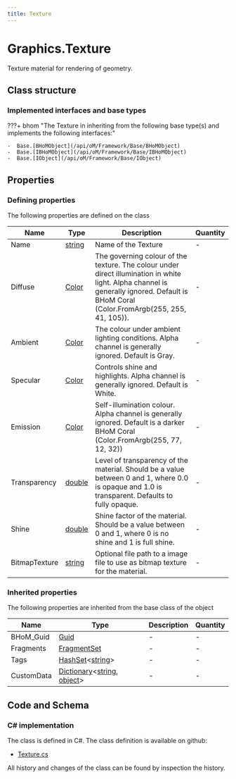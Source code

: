 ```yaml
---
title: Texture
---
```


# Graphics.Texture

Texture material for rendering of geometry.

## Class structure

### Implemented interfaces and base types

???+ bhom "The Texture in inheriting from the following base type(s) and implements the following interfaces:"

    -  Base.[BHoMObject](/api/oM/Framework/Base/BHoMObject)
    -  Base.[IBHoMObject](/api/oM/Framework/Base/IBHoMObject)
    -  Base.[IObject](/api/oM/Framework/Base/IObject)


## Properties



### Defining properties

The following properties are defined on the class

| Name             | Type             | Description      | Quantity         |
|------------------|------------------|------------------|------------------|
| Name | [string](https://learn.microsoft.com/en-us/dotnet/api/System.String?view=netstandard-2.0) | Name of the Texture | - |
| Diffuse | [Color](https://learn.microsoft.com/en-us/dotnet/api/System.Drawing.Color?view=netstandard-2.0) | The governing colour of the texture. The colour under direct illumination in white light. Alpha channel is generally ignored. Default is BHoM Coral (Color.FromArgb(255, 255, 41, 105)). | - |
| Ambient | [Color](https://learn.microsoft.com/en-us/dotnet/api/System.Drawing.Color?view=netstandard-2.0) | The colour under ambient lighting conditions. Alpha channel is generally ignored. Default is Gray. | - |
| Specular | [Color](https://learn.microsoft.com/en-us/dotnet/api/System.Drawing.Color?view=netstandard-2.0) | Controls shine and highlights. Alpha channel is generally ignored. Default is White. | - |
| Emission | [Color](https://learn.microsoft.com/en-us/dotnet/api/System.Drawing.Color?view=netstandard-2.0) | Self-illumination colour. Alpha channel is generally ignored. Default is a darker BHoM Coral (Color.FromArgb(255, 77, 12, 32)) | - |
| Transparency | [double](https://learn.microsoft.com/en-us/dotnet/api/System.Double?view=netstandard-2.0) | Level of transparency of the material. Should be a value between 0 and 1, where 0.0 is opaque and 1.0 is transparent. Defaults to fully opaque. | - |
| Shine | [double](https://learn.microsoft.com/en-us/dotnet/api/System.Double?view=netstandard-2.0) | Shine factor of the material. Should be a value between 0 and 1, where 0 is no shine and 1 is full shine. | - |
| BitmapTexture | [string](https://learn.microsoft.com/en-us/dotnet/api/System.String?view=netstandard-2.0) | Optional file path to a image file to use as bitmap texture for the material. | - |


### Inherited properties
The following properties are inherited from the base class of the object

| Name             | Type             | Description      | Quantity         |
|------------------|------------------|------------------|------------------|
| BHoM_Guid | [Guid](https://learn.microsoft.com/en-us/dotnet/api/System.Guid?view=netstandard-2.0) | - | - |
| Fragments | [FragmentSet](/api/oM/Framework/Base/FragmentSet) | - | - |
| Tags | [HashSet](https://learn.microsoft.com/en-us/dotnet/api/System.Collections.Generic.HashSet-1?view=netstandard-2.0)&lt;[string](https://learn.microsoft.com/en-us/dotnet/api/System.String?view=netstandard-2.0)&gt; | - | - |
| CustomData | [Dictionary](https://learn.microsoft.com/en-us/dotnet/api/System.Collections.Generic.Dictionary-2?view=netstandard-2.0)&lt;[string](https://learn.microsoft.com/en-us/dotnet/api/System.String?view=netstandard-2.0), [object](https://learn.microsoft.com/en-us/dotnet/api/System.Object?view=netstandard-2.0)&gt; | - | - |


## Code and Schema

### C# implementation

The class is defined in C#. The class definition is available on github:

- [Texture.cs](https://github.com/BHoM/BHoM/blob/develop/Graphics_oM/Render/Texture.cs)

All history and changes of the class can be found by inspection the history.
